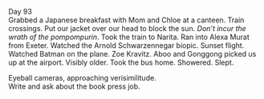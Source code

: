 Day 93  
Grabbed a Japanese breakfast with Mom and Chloe at a canteen. Train crossings. Put our jacket over our head to block the sun. *Don’t incur the wrath of the pompompurin*. Took the train to Narita. Ran into Alexa Murat from Exeter. Watched the Arnold Schwarzennegar biopic. Sunset flight. Watched Batman on the plane. Zoe Kravitz. Aboo and Gonggong picked us up at the airport. Visibly older. Took the bus home. Showered. Slept. 

Eyeball cameras, approaching verisimilitude.   
Write and ask about the book press job.